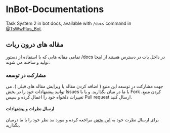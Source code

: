 # InBot-Documentations

Task System 2 in bot docs, available with `/docs` command in [@TsWwPlus_Bot](https://t.me/TsWwPlus_Bot).

<div align="rtl">

## مقاله های درون ربات

تمامی مقاله هایی که با استفاده از دستور /docs در داخل بات در دسترس هستند از اینجا تولید و ساخته می شوند.

### مشارکت در توسعه

جهت مشارکت در توسعه این منبع ( اضافه کردن مقاله یا ویرایش مقاله های قبلی )، می توانید پیشنهادات خود را در بخش Issues با ما در میان بگذارید. و یا با Fork کردن منبع، تغییرات دلخواه خود را اعمال کرده و سپس Pull request ارسال کنید.

#### ارسال نظرات و پیشنهادات

برای ارسال نظرت خود به [این بخش](https://github.com/Task-System/InBot-Documentations/issues/new) مراجعه کرده و مورد مد نظر خود را با ما درمیان بگذارید.


</div>
